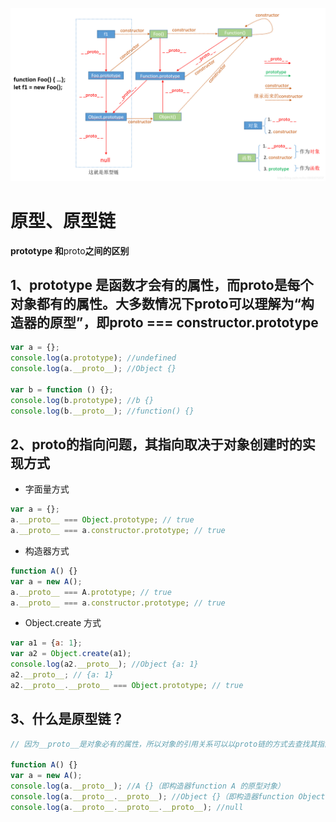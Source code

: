 ![image](./images/prototype.jpg)

# 原型、原型链

**prototype 和**proto**之间的区别**

## 1、prototype 是函数才会有的属性，而**proto**是每个对象都有的属性。大多数情况下**proto**可以理解为“构造器的原型”，即**proto** === constructor.prototype

```js
var a = {};
console.log(a.prototype); //undefined
console.log(a.__proto__); //Object {}

var b = function () {};
console.log(b.prototype); //b {}
console.log(b.__proto__); //function() {}
```

## 2、**proto**的指向问题，其指向取决于对象创建时的实现方式

-   字面量方式

```js
var a = {};
a.__proto__ === Object.prototype; // true
a.__proto__ === a.constructor.prototype; // true
```

-   构造器方式

```js
function A() {}
var a = new A();
a.__proto__ === A.prototype; // true
a.__proto__ === a.constructor.prototype; // true
```

-   Object.create 方式

```js
var a1 = {a: 1};
var a2 = Object.create(a1);
console.log(a2.__proto__); //Object {a: 1}
a2.__proto__; // {a: 1}
a2.__proto__.__proto__ === Object.prototype; // true
```

## 3、什么是原型链？

```js
// 因为__proto__是对象必有的属性，所以对象的引用关系可以以proto链的方式去查找其指向，最终找到的是null。

function A() {}
var a = new A();
console.log(a.__proto__); //A {}（即构造器function A 的原型对象）
console.log(a.__proto__.__proto__); //Object {}（即构造器function Object 的原型对象）
console.log(a.__proto__.__proto__.__proto__); //null
```
